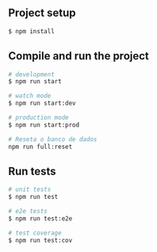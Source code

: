 ## Project setup

```bash
$ npm install
```

## Compile and run the project

```bash
# development
$ npm run start

# watch mode
$ npm run start:dev

# production mode
$ npm run start:prod

# Reseta o banco de dados
npm run full:reset
```

## Run tests

```bash
# unit tests
$ npm run test

# e2e tests
$ npm run test:e2e

# test coverage
$ npm run test:cov
```